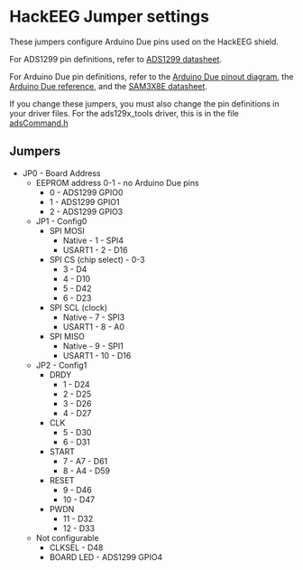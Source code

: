 # HackEEG Jumper settings

These jumpers configure Arduino Due pins used on the HackEEG shield.

For ADS1299 pin definitions, refer to [ADS1299 datasheet](http://www.ti.com/lit/ds/symlink/ads1299.pdf).

For Arduino Due pin definitions, refer to the [Arduino Due pinout diagram](https://raw.githubusercontent.com/adamfeuer/hackeeg-shield/master/docs/arduino_due_pinout.png), the [Arduino Due reference](https://www.arduino.cc/en/Main/ArduinoBoardDue), and the [SAM3X8E datasheet](http://www.atmel.com/Images/Atmel-11057-32-bit-Cortex-M3-Microcontroller-SAM3X-SAM3A_Datasheet.pdf).

If you change these jumpers, you must also change the pin definitions in your driver files. For the ads129x_tools driver, this is in the file [adsCommand.h](https://github.com/adamfeuer/ADS129x-tools/blob/master/ads129x_driver/adsCommand.h)

## Jumpers
* JP0 - Board Address
  * EEPROM address 0-1 - no Arduino Due pins
    * 0 - ADS1299 GPIO0
    * 1 - ADS1299 GPIO1
    * 2 - ADS1299 GPIO3
  * JP1 - Config0
    * SPI MOSI
      * Native - 1 - SPI4
      * USART1 - 2 - D16
    * SPI CS (chip select) - 0-3
      * 3 - D4
      * 4 - D10
      * 5 - D42
      * 6 - D23
    * SPI SCL (clock)
      * Native - 7 - SPI3
      * USART1 - 8 - A0
    * SPI MISO
      * Native - 9 - SPI1
      * USART1 - 10 - D16
  * JP2 - Config1
    * DRDY
      * 1 - D24
      * 2 - D25
      * 3 - D26
      * 4 - D27
    * CLK
      * 5 - D30
      * 6 - D31
    * START
      * 7 - A7 - D61
      * 8 - A4 - D59
    * RESET
      * 9 - D46
      * 10 - D47
    * PWDN
      * 11 - D32
      * 12 - D33
  * Not configurable
    * CLKSEL - D48
    * BOARD LED - ADS1299 GPIO4
